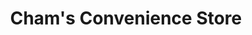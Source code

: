 ---
title: "Cham's Convenience Store"
url: /cagayan-de-oro-city/chams-convenience-store/
shop: convenience
---